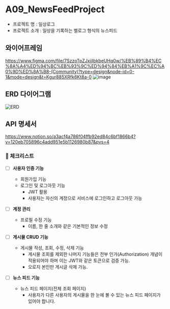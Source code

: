 # A09_NewsFeedProject
- 프로젝트 명 :  일상로그
- 프로젝트 소개 :  일상을 기록하는 벨로그 형식의 뉴스피드

## 와이어프레임
https://www.figma.com/file/7SzzoTpZJxjjIbkbeUHq0w/%EB%89%B4%EC%8A%A4%ED%94%BC%EB%93%9C%ED%94%84%EB%A1%9C%EC%A0%9D%ED%8A%B8-(Community)?type=design&node-id=0-1&mode=design&t=Kgur885XRfk6Kt8a-0
![image](https://github.com/phantomrole/A09_NewsFeedProject/assets/146637795/4b646eb3-d380-4420-9ba0-f2af70a0f7ed)

## ERD 다이어그램
![ERD](https://github.com/phantomrole/A09_NewsFeedProject/assets/35451795/3dfe5b83-9115-4693-9d22-bc08c87aae7b)


## API 명세서
https://www.notion.so/a3acf4a786f04ffb92ed84c6bf1866b4?v=120eb705896c4add951e5b1126980b87&pvs=4

### 🤎 체크리스트

- [ ]  **사용자 인증 기능**
    - 회원가입 기능
    - 로그인 및 로그아웃 기능
        - JWT 활용
        - 사용자는 자신의 계정으로 서비스에 로그인하고 로그아웃 가능
- [ ]  **계정 관리**
    - 프로필 수정 기능
        - 이름, 한 줄 소개와 같은 기본적인 정보 수정
- [ ]  **게시물 CRUD 기능**
    - 게시물 작성, 조회, 수정, 삭제 기능
        - 게시물 조회를 제외한 나머지 기능들은 전부 인가(Authorization) 개념이 적용되어야 하며 이는 JWT와 같은 토큰으로 검증 가능.
        - 오로지 본인만 게시글 삭제 가능.
    
- [ ]  **뉴스 피드 기능**
    - 뉴스 피드 페이지(전체 조회 페이지)
        - 사용자가 다른 사용자의 게시물을 한 눈에 볼 수 있는 뉴스 피드 페이지가 있어야 합니다.

